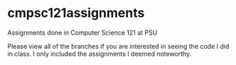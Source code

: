 # cmpsc121assignments
Assignments done in Computer Science 121 at PSU

Please view all of the branches if you are interested in seeing the code I did in class. I only included the assignments I deemed noteworthy.
